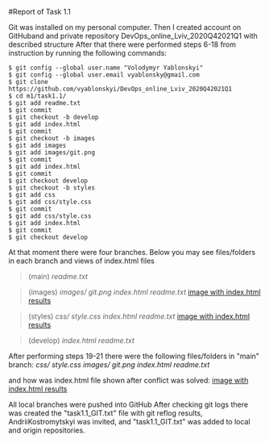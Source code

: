 #Report of Task 1.1

Git was installed on my personal computer.
Then I created account on GitHuband and private repository DevOps_online_Lviv_2020Q42021Q1 with described structure 
After that there were performed steps 6-18 from instruction by running the following commands:
```
$ git config --global user.name "Volodymyr Yablonskyi"
$ git config --global user.email vyablonsky@gmail.com
$ git clone https://github.com/vyablonskyi/DevOps_online_Lviv_2020Q42021Q1
$ cd m1/task1.1/
$ git add readme.txt
$ git commit
$ git checkout -b develop
$ git add index.html
$ git commit
$ git checkout -b images
$ git add images
$ git add images/git.png
$ git commit
$ git add index.html
$ git commit
$ git checkout develop
$ git checkout -b styles
$ git add css
$ git add css/style.css
$ git commit
$ git add css/style.css
$ git add index.html
$ git commit
$ git checkout develop
```

At that moment there were four branches. Below you may see files/folders in each branch and views of index.html files

>(main)
*readme.txt*

>(images)
*images/
   git.png 
index.html
readme.txt*
[image with index.html results](screenshots/001.JPG)

>(styles)
*css/
   style.css
index.html
readme.txt*
[image with index.html results](screenshots/002.JPG)

>(develop)
*index.html
readme.txt*

After performing steps 19-21 there were the following files/folders in "main" branch:
*css/
   style.css
images/
   git.png
index.html
readme.txt*

and how was index.html file shown after conflict was solved:
[image with index.html results](screenshots/003.JPG)

All local branches were pushed into GitHub
After checking git logs there was created the "task1.1_GIT.txt" file with git reflog results, AndriiKostromytskyi was invited, and "task1.1_GIT.txt" was added to local and origin repositories. 
